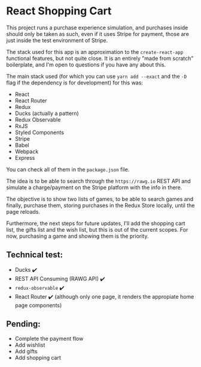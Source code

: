 # React Shopping Cart

This project runs a purchase experience simulation, and
purchases inside should only be taken as such, even if it uses Stripe for
payment, those are just inside the test environment of Stripe.

The stack used for this app is an approximation to the `create-react-app`
functional features, but not quite close. It is an entirely "made from scratch"
boilerplate, and I'm open to questions if you have any about this.

The main stack used (for which you can use `yarn add --exact` and the `-D` flag if the dependency is for development) for this was:

- React
- React Router
- Redux
- Ducks (actually a pattern)
- Redux Observable
- RxJS
- Styled Components
- Stripe
- Babel
- Webpack
- Express

You can check all of them in the `package.json` file.

The idea is to be able to search through the `https://rawg.io` REST API
and simulate a charge/payment on the Stripe platform with the info in there.

The objective is to show two lists of games, to be able to search games and
finally, purchase them, storing purchases in the Redux Store locally, until
the page reloads.

Furthermore, the next steps for future updates, I'll add the shopping cart list,
the gifts list and the wish list, but this is out of the current scopes. For now, purchasing a game and showing them is the priority.

## Technical test:

- Ducks ✔️
- REST API Consuming (RAWG API) ✔️
- `redux-observable` ✔️
- React Router ✔️ (although only one page, it renders the appropiate home page
  components)

## Pending:

- Complete the payment flow
- Add wishlist
- Add gifts
- Add shopping cart
